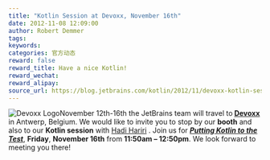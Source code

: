 ```yaml
---
title: "Kotlin Session at Devoxx, November 16th"
date: 2012-11-08 12:09:00
author: Robert Demmer
tags:
keywords:
categories: 官方动态
reward: false
reward_title: Have a nice Kotlin!
reward_wechat:
reward_alipay:
source_url: https://blog.jetbrains.com/kotlin/2012/11/devoxx-kotlin-session/
---
```


<img alt="Devoxx Logo" class="alignleft size-medium wp-image-721" data-recalc-dims="1" sizes="(max-width: 240px) 100vw, 240px" src="https://i2.wp.com/blog.jetbrains.com/kotlin/files/2012/11/LogoDevoxx300dpi.jpg?resize=240%2C90&amp;ssl=1" srcset="https://i2.wp.com/blog.jetbrains.com/kotlin/files/2012/11/LogoDevoxx300dpi.jpg?resize=300%2C112&amp;ssl=1 300w, https://i2.wp.com/blog.jetbrains.com/kotlin/files/2012/11/LogoDevoxx300dpi.jpg?w=945&amp;ssl=1 945w"/>November 12th-16th the JetBrains team will travel to<strong> <a href="http://www.devoxx.com/display/DV12/Home" target="_blank" title="Devoxx Conference">Devoxx</a></strong> in Antwerp, Belgium. We would like to invite you to stop by our <strong>booth</strong> and also to our <strong>Kotlin session</strong> with  [Hadi Hariri](http://twitter.com/hhariri) .
Join us for <em><strong><a href="http://www.devoxx.com/display/DV12/Putting+Kotlin+to+the+test" target="_blank" title="Putting Kotlin to the Test session at Devoxx">Putting Kotlin to the Test</a></strong></em>, <strong>Friday</strong>, <strong>November 16th</strong> from <strong>11:50am – 12:50pm</strong>.
We look forward to meeting you there!
